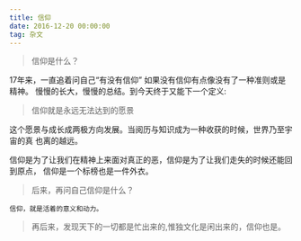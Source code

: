 ```yaml
---
title: 信仰
date: 2016-12-20 00:00:00
tag: 杂文
---
```


>信仰是什么？

17年来，一直追着问自己“有没有信仰” 如果没有信仰有点像没有了一种准则或是精神。
慢慢的长大，慢慢的总结。到今天终于又能下一个定义: 

>信仰就是永远无法达到的愿景

这个愿景与成长成两极方向发展。当阅历与知识成为一种收获的时候，世界乃至宇宙的真
也离的越远。

信仰是为了让我们在精神上来面对真正的恶，信仰是为了让我们走失的时候还能回到原点，
信仰是一个标榜也是一件外衣。

>后来，再问自己信仰是什么？

    信仰，就是活着的意义和动力。
    
>再后来，发现天下的一切都是忙出来的,惟独文化是闲出来的，信仰也是。